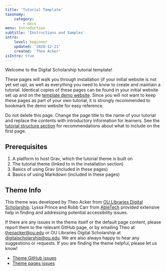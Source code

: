 ```yaml
---
title: 'Tutorial Template'
taxonomy:
    category:
        - docs
menu: Introduction
subtitle: 'Instructions and Samples'
intro:
    level: beginner
    updated: '2020-12-21'
    created: 'Theo Acker'
isIntro: true
---
```


Welcome to the Digital Scholarship tutorial template!

These pages will walk you through installation (if your initial website is not yet set up), as well as everything you need to know to create and maintain a tutorial. Identical copies of these pages can be found in your initial website set up and on the [template demo website](https://www.ds-tutorials.oucreate.com/tutorial-template/). Since you will not want to keep these pages as part of your own tutorial, it is strongly recommended to bookmark the demo website for easy reference.

Do not delete this page. Change the page title to the name of your tutorial and replace the contents with introductory information for learners. See the [tutorial structure section](https://ds-tutorials.oucreate.com/tutorial-template/structure) for recommendations about what to include on the first page.

## Prerequisites

1. A platform to host Grav, which the tutorial theme is built on
2. The tutorial theme (linked to in the installation section)
3. Basics of using Grav (included in these pages)
4. Basics of using Markdown (included in these pages)

## Theme Info

This theme was developed by Theo Acker from [OU Libraries Digital Scholarship](https://libraries.ou.edu/content/digital-scholarship-ou-libraries). Lyssa Prince and Robb Carr from [AbleTech](https://www.okabletech.org/) provided extensive help in finding and addressing potential accessibility issues.

If there are any issues in the theme itself or the default page content, please report them to the relevant GitHub page, or by emailing Theo at [theoacker@ou.edu](mailto:theoacker@ou.edu) or OU Libraries Digital Scholarship at [digitalscholarship@ou.edu](mailto:digitalscholarship@ou.edu). We are also always happy to hear any suggestions or requests. If you are finding the theme helpful, please let us know!

- [Theme GitHub issues](https://github.com/ds-tutorials/tutorial-template/issues)
- [Theme pages issues](https://github.com/ds-tutorials/tutorial-template-pages/issues)